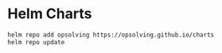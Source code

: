# Helm Charts

```bash
helm repo add opsolving https://opsolving.github.io/charts
helm repo update
```
